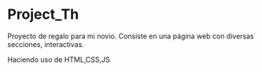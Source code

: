 # Project_Th

Proyecto de regalo para mi novio.
Consiste en una página web con diversas secciones, interactivas.

Haciendo uso de HTML,CSS,JS
